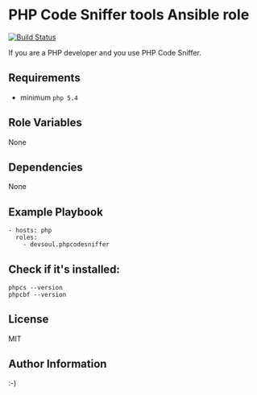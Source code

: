 PHP Code Sniffer tools Ansible role
=========
[![Build Status](https://travis-ci.com/devsoul/ansible-role-php-code-sniffer.svg?branch=master)](https://travis-ci.com/devsoul/ansible-role-php-code-sniffer)

If you are a PHP developer and you use PHP Code Sniffer.

Requirements
------------
  - minimum `php 5.4` 

Role Variables
--------------
None

Dependencies
------------
None

Example Playbook
----------------
    - hosts: php
      roles:
        - devsoul.phpcodesniffer

Check if it's installed:
------
    phpcs --version
    phpcbf --version

License
-------
MIT

Author Information
------------------

:-)

